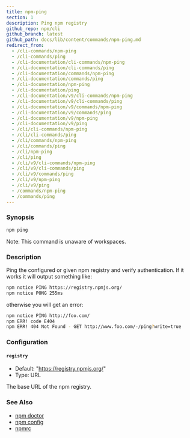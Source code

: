 ```yaml
---
title: npm-ping
section: 1
description: Ping npm registry
github_repo: npm/cli
github_branch: latest
github_path: docs/lib/content/commands/npm-ping.md
redirect_from:
  - /cli-commands/npm-ping
  - /cli-commands/ping
  - /cli-documentation/cli-commands/npm-ping
  - /cli-documentation/cli-commands/ping
  - /cli-documentation/commands/npm-ping
  - /cli-documentation/commands/ping
  - /cli-documentation/npm-ping
  - /cli-documentation/ping
  - /cli-documentation/v9/cli-commands/npm-ping
  - /cli-documentation/v9/cli-commands/ping
  - /cli-documentation/v9/commands/npm-ping
  - /cli-documentation/v9/commands/ping
  - /cli-documentation/v9/npm-ping
  - /cli-documentation/v9/ping
  - /cli/cli-commands/npm-ping
  - /cli/cli-commands/ping
  - /cli/commands/npm-ping
  - /cli/commands/ping
  - /cli/npm-ping
  - /cli/ping
  - /cli/v9/cli-commands/npm-ping
  - /cli/v9/cli-commands/ping
  - /cli/v9/commands/ping
  - /cli/v9/npm-ping
  - /cli/v9/ping
  - /commands/npm-ping
  - /commands/ping
---
```


### Synopsis

```bash
npm ping
```

Note: This command is unaware of workspaces.

### Description

Ping the configured or given npm registry and verify authentication.
If it works it will output something like:

```bash
npm notice PING https://registry.npmjs.org/
npm notice PONG 255ms
```
otherwise you will get an error:
```bash
npm notice PING http://foo.com/
npm ERR! code E404
npm ERR! 404 Not Found - GET http://www.foo.com/-/ping?write=true
```

### Configuration

#### `registry`

* Default: "https://registry.npmjs.org/"
* Type: URL

The base URL of the npm registry.



### See Also

* [npm doctor](/cli/v9/commands/npm-doctor)
* [npm config](/cli/v9/commands/npm-config)
* [npmrc](/cli/v9/configuring-npm/npmrc)
